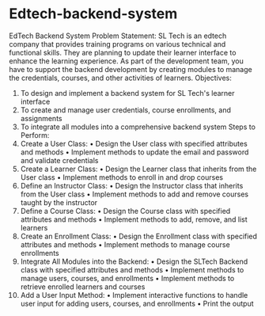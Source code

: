 # Edtech-backend-system

EdTech Backend System
Problem Statement: SL Tech is an edtech company that provides training
programs on various technical and functional skills. They are planning to update
their learner interface to enhance the learning experience. As part of the
development team, you have to support the backend development by creating
modules to manage the credentials, courses, and other activities of learners.
Objectives:
1. To design and implement a backend system for SL Tech's learner interface
2. To create and manage user credentials, course enrollments, and assignments
3. To integrate all modules into a comprehensive backend system
Steps to Perform:
1. Create a User Class:
• Design the User class with specified attributes and methods
• Implement methods to update the email and password and validate
credentials
2. Create a Learner Class:
• Design the Learner class that inherits from the User class
• Implement methods to enroll in and drop courses
3. Define an Instructor Class:
• Design the Instructor class that inherits from the User class
• Implement methods to add and remove courses taught by the instructor
4. Define a Course Class:
• Design the Course class with specified attributes and methods
• Implement methods to add, remove, and list learners
5. Create an Enrollment Class:
• Design the Enrollment class with specified attributes and methods
• Implement methods to manage course enrollments
6. Integrate All Modules into the Backend:
• Design the SLTech Backend class with specified attributes and methods
• Implement methods to manage users, courses, and enrollments
• Implement methods to retrieve enrolled learners and courses
7. Add a User Input Method:
• Implement interactive functions to handle user input for adding users,
courses, and enrollments
• Print the output
